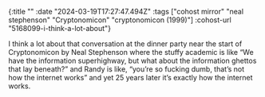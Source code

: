 {:title ""
 :date "2024-03-19T17:27:47.494Z"
 :tags ["cohost mirror" "neal stephenson" "Cryptonomicon" "cryptonomicon (1999)"]
 :cohost-url "5168099-i-think-a-lot-about"}

I think a lot about that conversation at the dinner party near the start of Cryptonomicon by Neal Stephenson where the stuffy academic is like “We have the information superhighway, but what about the information ghettos that lay beneath?” and Randy is like, “you’re so fucking dumb, that’s not how the internet works” and yet 25 years later it’s exactly how the internet works.
